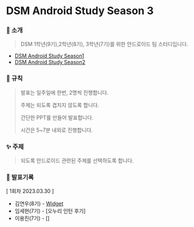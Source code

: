 # DSM Android Study Season 3

### 🤖 소개

> DSM 1학년(9기),2학년(8기), 3학년(7기)를 위한 안드로이드 팀 스터디입니다.

* [DSM Android Study Season1](https://github.com/DSM-Android-Study/DSM-Android-Study)
* [DSM Android Study Season2](https://github.com/DSM-Android-Study/DSM-Android-Study-Season-2)


### 📘 규칙

> 발표는 일주일에 한번, 2명씩 진행합니다.
>
> 주제는 되도록 겹치지 않도록 합니다.
>
> 간단한 PPT를 만들어 발표합니다.
>
> 시간은 5~7분 내외로 진행합니다.
### ✨ 주제

> 되도록 안드로이드 관련된 주제를 선택하도록 합니다.
### 📖 발표기록

[ 1회차 2023.03.30 ]

* 김연우(8기) - [Widget](https://github.com/DSM-Android-Study/DSM-Android-Study-Season-3/tree/main/2023.03.30/%EA%B9%80%EC%97%B0%EC%9A%B0)
* 임세현(7기) - [오누리 인턴 후기]
* 이용진(7기) - []

